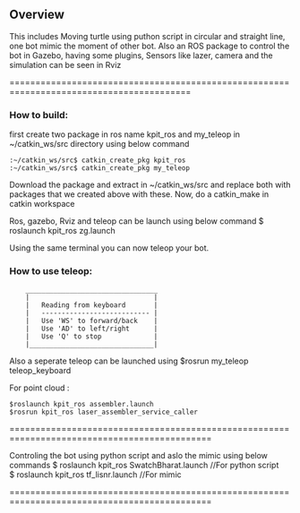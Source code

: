## Overview

This includes Moving turtle using puthon script in circular and straight line, 
one bot mimic the moment of other bot.
Also an ROS package to control the bot in Gazebo, having some plugins, Sensors
like lazer, camera and the simulation can be seen in Rviz

=========================================================================================

### How to build:

first create two package in ros name kpit_ros and my_teleop in ~/catkin_ws/src 
directory using below command
    
    :~/catkin_ws/src$ catkin_create_pkg kpit_ros
    :~/catkin_ws/src$ catkin_create_pkg my_teleop
    
Download the package and extract in ~/catkin_ws/src and replace both with packages
that we created above with these.
Now, do a catkin_make in catkin workspace


Ros, gazebo, Rviz and teleop can be launch using below command
    $ roslaunch kpit_ros zg.launch 

Using the same terminal you can now teleop your bot.


### How to use teleop:  
        _________________________________  
        |                               |  
        |   Reading from keyboard       |  
        |   --------------------------- |  
        |   Use 'WS' to forward/back    |  
        |   Use 'AD' to left/right      |  
        |   Use 'Q' to stop             |  
        |_______________________________|  

Also a seperate teleop can be launched using 
    $rosrun my_teleop teleop_keyboard 

For point cloud : 

    $roslaunch kpit_ros assembler.launch 
    $rosrun kpit_ros laser_assembler_service_caller 

=============================================================================================


Controling the bot using python script and aslo the mimic using below commands
    $ roslaunch kpit_ros SwatchBharat.launch     //For python script  
    $ roslaunch kpit_ros tf_lisnr.launch         //For mimic  

=============================================================================================


